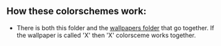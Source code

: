 ## How these colorschemes work:

- There is both this folder and the [wallpapers folder](https://github.com/antomuto4/dotfiles/tree/master/wallpapers) that go together. If the wallpaper is called 'X' then 'X' colorsceme works together.
